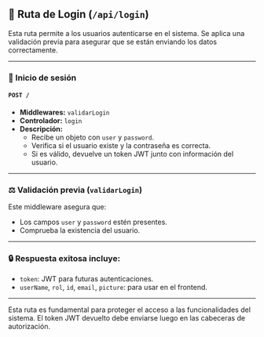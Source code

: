 ## 🔄 Ruta de Login (`/api/login`)

Esta ruta permite a los usuarios autenticarse en el sistema. Se aplica una validación previa para asegurar que se están enviando los datos correctamente.

---

### 🔐 Inicio de sesión

#### `POST /`
- **Middlewares:** `validarLogin`
- **Controlador:** `login`
- **Descripción:**
  - Recibe un objeto con `user` y `password`.
  - Verifica si el usuario existe y la contraseña es correcta.
  - Si es válido, devuelve un token JWT junto con información del usuario.

---

### ⚖️ Validación previa (`validarLogin`)

Este middleware asegura que:
- Los campos `user` y `password` estén presentes.
- Comprueba la existencia del usuario.

---

### 🔒 Respuesta exitosa incluye:
- `token`: JWT para futuras autenticaciones.
- `userName`, `rol`, `id`, `email`, `picture`: para usar en el frontend.

---

Esta ruta es fundamental para proteger el acceso a las funcionalidades del sistema. El token JWT devuelto debe enviarse luego en las cabeceras de autorización.

